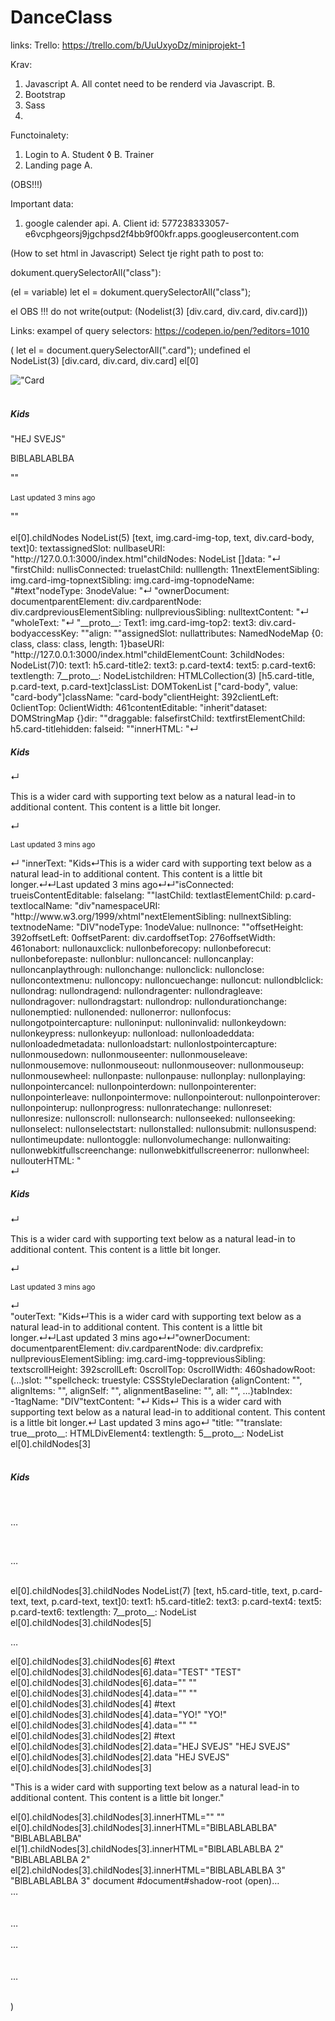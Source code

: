 # DanceClass

links:
  Trello:
    https://trello.com/b/UuUxyoDz/miniprojekt-1

Krav:
1. Javascript
  A. All contet need to be renderd via Javascript.
  B.
2. Bootstrap
3. Sass
4.

Functoinalety:
1. Login to
  A. Student
    ◊
  B. Trainer
2. Landing page
  A.


(OBS!!!)

  Important data:
  1. google calender api.
    A. Client id:
      577238333057-e6vcphgeorsj9jgchpsd2f4bb9f00kfr.apps.googleusercontent.com

(How to set html in Javascript)
Select tje right path to post to:

dokument.querySelectorAll("class"):

(el = variable)
let el = dokument.querySelectorAll("class");

el
OBS !!! do not write(output: (Nodelist(3) [div.card, div.card, div.card]))


Links:
exampel of query selectors:
https://codepen.io/pen/?editors=1010




(
  let el = document.querySelectorAll(".card");
undefined
el
NodeList(3) [div.card, div.card, div.card]
el[0]
<div class=​"card">​<img class=​"card-img-top" src=​"content/​img/​testImg.png" alt=​"Card image cap">​<div class=​"card-body">​<h5 class=​"card-title">​Kids​</h5>​"HEJ SVEJS"<p class=​"card-text">​BlBLABLABLBA​</p>​""<p class=​"card-text">​<small class=​"text-muted">​Last updated 3 mins ago​</small>​</p>​""</div>​</div>​
el[0].childNodes
NodeList(5) [text, img.card-img-top, text, div.card-body, text]0: textassignedSlot: nullbaseURI: "http://127.0.0.1:3000/index.html"childNodes: NodeList []data: "↵          "firstChild: nullisConnected: truelastChild: nulllength: 11nextElementSibling: img.card-img-topnextSibling: img.card-img-topnodeName: "#text"nodeType: 3nodeValue: "↵          "ownerDocument: documentparentElement: div.cardparentNode: div.cardpreviousElementSibling: nullpreviousSibling: nulltextContent: "↵          "wholeText: "↵          "__proto__: Text1: img.card-img-top2: text3: div.card-bodyaccessKey: ""align: ""assignedSlot: nullattributes: NamedNodeMap {0: class, class: class, length: 1}baseURI: "http://127.0.0.1:3000/index.html"childElementCount: 3childNodes: NodeList(7)0: text1: h5.card-title2: text3: p.card-text4: text5: p.card-text6: textlength: 7__proto__: NodeListchildren: HTMLCollection(3) [h5.card-title, p.card-text, p.card-text]classList: DOMTokenList ["card-body", value: "card-body"]className: "card-body"clientHeight: 392clientLeft: 0clientTop: 0clientWidth: 461contentEditable: "inherit"dataset: DOMStringMap {}dir: ""draggable: falsefirstChild: textfirstElementChild: h5.card-titlehidden: falseid: ""innerHTML: "↵            <h5 class="card-title">Kids</h5>↵            <p class="card-text">This is a wider card with supporting text below as a natural lead-in to additional content. This content is a little bit longer.</p>↵            <p class="card-text"><small class="text-muted">Last updated 3 mins ago</small></p>↵          "innerText: "Kids↵This is a wider card with supporting text below as a natural lead-in to additional content. This content is a little bit longer.↵↵Last updated 3 mins ago↵↵"isConnected: trueisContentEditable: falselang: ""lastChild: textlastElementChild: p.card-textlocalName: "div"namespaceURI: "http://www.w3.org/1999/xhtml"nextElementSibling: nullnextSibling: textnodeName: "DIV"nodeType: 1nodeValue: nullnonce: ""offsetHeight: 392offsetLeft: 0offsetParent: div.cardoffsetTop: 276offsetWidth: 461onabort: nullonauxclick: nullonbeforecopy: nullonbeforecut: nullonbeforepaste: nullonblur: nulloncancel: nulloncanplay: nulloncanplaythrough: nullonchange: nullonclick: nullonclose: nulloncontextmenu: nulloncopy: nulloncuechange: nulloncut: nullondblclick: nullondrag: nullondragend: nullondragenter: nullondragleave: nullondragover: nullondragstart: nullondrop: nullondurationchange: nullonemptied: nullonended: nullonerror: nullonfocus: nullongotpointercapture: nulloninput: nulloninvalid: nullonkeydown: nullonkeypress: nullonkeyup: nullonload: nullonloadeddata: nullonloadedmetadata: nullonloadstart: nullonlostpointercapture: nullonmousedown: nullonmouseenter: nullonmouseleave: nullonmousemove: nullonmouseout: nullonmouseover: nullonmouseup: nullonmousewheel: nullonpaste: nullonpause: nullonplay: nullonplaying: nullonpointercancel: nullonpointerdown: nullonpointerenter: nullonpointerleave: nullonpointermove: nullonpointerout: nullonpointerover: nullonpointerup: nullonprogress: nullonratechange: nullonreset: nullonresize: nullonscroll: nullonsearch: nullonseeked: nullonseeking: nullonselect: nullonselectstart: nullonstalled: nullonsubmit: nullonsuspend: nullontimeupdate: nullontoggle: nullonvolumechange: nullonwaiting: nullonwebkitfullscreenchange: nullonwebkitfullscreenerror: nullonwheel: nullouterHTML: "<div class="card-body">↵            <h5 class="card-title">Kids</h5>↵            <p class="card-text">This is a wider card with supporting text below as a natural lead-in to additional content. This content is a little bit longer.</p>↵            <p class="card-text"><small class="text-muted">Last updated 3 mins ago</small></p>↵          </div>"outerText: "Kids↵This is a wider card with supporting text below as a natural lead-in to additional content. This content is a little bit longer.↵↵Last updated 3 mins ago↵↵"ownerDocument: documentparentElement: div.cardparentNode: div.cardprefix: nullpreviousElementSibling: img.card-img-toppreviousSibling: textscrollHeight: 392scrollLeft: 0scrollTop: 0scrollWidth: 460shadowRoot: (...)slot: ""spellcheck: truestyle: CSSStyleDeclaration {alignContent: "", alignItems: "", alignSelf: "", alignmentBaseline: "", all: "", …}tabIndex: -1tagName: "DIV"textContent: "↵            Kids↵            This is a wider card with supporting text below as a natural lead-in to additional content. This content is a little bit longer.↵            Last updated 3 mins ago↵          "title: ""translate: true__proto__: HTMLDivElement4: textlength: 5__proto__: NodeList
el[0].childNodes[3]
<div class=​"card-body">​<h5 class=​"card-title">​Kids​</h5>​<p class=​"card-text">​…​</p>​<p class=​"card-text">​…​</p>​</div>​
el[0].childNodes[3].childNodes
NodeList(7) [text, h5.card-title, text, p.card-text, text, p.card-text, text]0: text1: h5.card-title2: text3: p.card-text4: text5: p.card-text6: textlength: 7__proto__: NodeList
el[0].childNodes[3].childNodes[5]
<p class=​"card-text">​…​</p>​
el[0].childNodes[3].childNodes[6]
#text
el[0].childNodes[3].childNodes[6].data="TEST"
"TEST"
el[0].childNodes[3].childNodes[6].data=""
""
el[0].childNodes[3].childNodes[4].data=""
""
el[0].childNodes[3].childNodes[4]
#text
el[0].childNodes[3].childNodes[4].data="YO!"
"YO!"
el[0].childNodes[3].childNodes[4].data=""
""
el[0].childNodes[3].childNodes[2]
#text
el[0].childNodes[3].childNodes[2].data="HEJ SVEJS"
"HEJ SVEJS"
el[0].childNodes[3].childNodes[2].data
"HEJ SVEJS"
el[0].childNodes[3].childNodes[3]
<p class=​"card-text">​"This is a wider card with supporting text below as a natural lead-in to additional content. This content is a little bit longer."</p>​
el[0].childNodes[3].childNodes[3].innerHTML=""
""
el[0].childNodes[3].childNodes[3].innerHTML="BlBLABLABLBA"
"BlBLABLABLBA"
el[1].childNodes[3].childNodes[3].innerHTML="BlBLABLABLBA 2"
"BlBLABLABLBA 2"
el[2].childNodes[3].childNodes[3].innerHTML="BlBLABLABLBA 3"
"BlBLABLABLBA 3"
document
#document<!DOCTYPE html><html lang=​"en">​#shadow-root (open)<head>​…​</head>​<meta charset=​"UTF-8">​<meta name=​"viewport" content=​"width=device-width, initial-scale=1, shrink-to-fit=no">​<link rel=​"stylesheet" href=​"https:​/​/​maxcdn.bootstrapcdn.com/​bootstrap/​4.0.0/​css/​bootstrap.min.css" integrity=​"sha384-Gn5384xqQ1aoWXA+058RXPxPg6fy4IWvTNh0E263XmFcJlSAwiGgFAW/​dAiS6JXm" crossorigin=​"anonymous">​<link rel=​"stylesheet" type=​"text/​css" href=​"style/​css/​main.css">​<title>​Dancing Lion​</title>​</head>​<body>​<!--Navbar--><nav class=​"navbar navbar-expand-sm bg-dark navbar-dark fixed-top d-xl-flex" id=​"navbar" style=​"top:​ 0px;​">​…​</nav>​<!--Login modal--><div class=​"modal hide" id=​"myModal" tabindex=​"-1" role=​"dialog">​<div class=​"modal-header">​…​</div>​<div class=​"modal-body">​…​</div>​</div>​<!--Content--><main class=​"container-fluid">​…​</main>​<!--Bootstrap--><script src=​"https:​/​/​code.jquery.com/​jquery-3.2.1.slim.min.js" integrity=​"sha384-KJ3o2DKtIkvYIK3UENzmM7KCkRr/​rE9/​Qpg6aAZGJwFDMVNA/​GpGFF93hXpG5KkN" crossorigin=​"anonymous">​</script>​<script src=​"https:​/​/​cdnjs.cloudflare.com/​ajax/​libs/​popper.js/​1.12.9/​umd/​popper.min.js" integrity=​"sha384-ApNbgh9B+Y1QKtv3Rn7W3mgPxhU9K/​ScQsAP7hUibX39j7fakFPskvXusvfa0b4Q" crossorigin=​"anonymous">​</script>​<script src=​"https:​/​/​maxcdn.bootstrapcdn.com/​bootstrap/​4.0.0/​js/​bootstrap.min.js" integrity=​"sha384-JZR6Spejh4U02d8jOt6vLEHfe/​JQGiRRSQQxSfFWpi1MquVdAyjUar5+76PVCmYl" crossorigin=​"anonymous">​</script>​<!--Javascript--><script type=​"text/​javascript" src=​"js/​login.js">​</script>​<script type=​"text/​javascript" src=​"js/​loginData.js">​</script>​<script type=​"text/​javascript" src=​"js/​indexBehavior.js">​</script>​<script type=​"text/​javascript" src=​"js/​navbarHide.js">​</script>​<!-- Code injected by live-server --><script type=​"text/​javascript">​…​</script>​</body>​</html>​

  )

